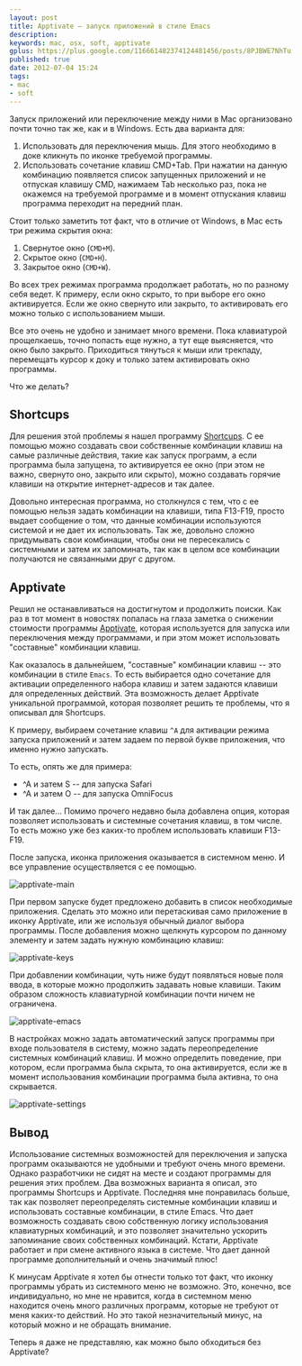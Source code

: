 ```yaml
---
layout: post
title: Apptivate – запуск приложений в стиле Emacs
description:
keywords: mac, osx, soft, apptivate
gplus: https://plus.google.com/116661482374124481456/posts/8PJBWE7NhTu
published: true
date: 2012-07-04 15:24
tags:
- mac
- soft
---
```


Запуск приложений или переключение между ними в Mac организовано почти точно так же, как и в Windows. Есть два варианта для:

1. Использовать для переключения мышь. Для этого необходимо в доке кликнуть по иконке требуемой программы.
2. Использовать сочетание клавиш CMD+Tab. При нажатии на данную комбинацию появляется список запущенных приложений и не отпуская клавишу CMD, нажимаем Tab несколько раз, пока не окажемся на требуемой программе и в момент отпускания клавиш программа переходит на передний план.

Стоит только заметить тот факт, что в отличие от Windows, в Mac есть три режима скрытия окна:

1. Свернутое окно (`CMD+M`).
2. Скрытое окно (`CMD+H`).
3. Закрытое окно (`CMD+W`).

Во всех трех режимах программа продолжает работать, но по разному себя ведет. К примеру, если окно скрыто, то при выборе его окно активируется. Если же окно свернуто или закрыто, то активировать его можно только с использованием мыши.

Все это очень не удобно и занимает много времени. Пока клавиатурой прощелкаешь, точно попасть еще нужно, а тут еще выясняется, что окно было закрыто. Приходиться тянуться к мыши или трекпаду, перемещать курсор к доку и только затем активировать окно программы.

Что же делать?

## Shortcups

Для решения этой проблемы я нашел программу [Shortcups](http://itunes.apple.com/ru/app/shortcuts/id402271673?mt=12 "Shortcups - App Store"). С ее помощью можно создавать свои собственные комбинации клавиш на самые различные действия, такие как запуск программ, а если программа была запущена, то активируется ее окно (при этом не важно, свернуто оно, закрыто или скрыто), можно создавать горячие клавиши на открытие интернет-адресов и так далее.

Довольно интересная программа, но столкнулся с тем, что с ее помощью нельзя задать комбинации на клавиши, типа F13-F19, просто выдает сообщение о том, что данные комбинации используются системой и не дает их использовать. Так же, довольно сложно придумывать свои комбинации, чтобы они не пересекались с системными и затем их запоминать, так как в целом все комбинации получаются не связанными друг с другом.

## Apptivate

Решил не останавливаться на достигнутом и продолжить поиски. Как раз в тот момент в новостях попалась на глаза заметка о снижении стоимости программы [Apptivate](http://itunes.apple.com/ru/app/apptivate/id412442297?mt=12 "Apptivate - App Store"), которая используется для запуска или переключения между программами, и при этом может использовать "составные" комбинации клавиш.

Как оказалось в дальнейшем, "составные" комбинации клавиш&nbsp;--&nbsp;это комбинации в стиле `Emacs`. То есть выбирается одно сочетание для активации определенного набора клавиш и затем задаются клавиши для определенных действий. Эта возможность делает Apptivate уникальной программой, которая позволяет решить те проблемы, что я описывал для Shortcups.

К примеру, выбираем сочетание клавиш `^A` для активации режима запуска приложений и затем задаем по первой букве приложения, что именно нужно запускать.

То есть, опять же для примера:

- ^A и затем S -- для запуска Safari
- ^A и затем O -- для запуска OmniFocus

И так далее... Помимо прочего недавно была добавлена опция, которая позволяет использовать и системные сочетания клавиш, в том числе. То есть можно уже без каких-то проблем использовать клавиши F13-F19.

После запуска, иконка приложения оказывается в системном меню. И все управление осуществляется с ее помощью.

![apptivate-main](https://static.juev.org/2012/07/apptivate-main.png "Apptivate Main")

При первом запуске будет предложено добавить в список необходимые приложения. Сделать это можно или перетаскивая само приложение в иконку Apptivate, или же используя обычный диалог выбора программы. После добавления можно щелкнуть курсором по данному элементу и затем задать нужную комбинацию клавиш:

![apptivate-keys](https://static.juev.org/2012/07/apptivate-keys.png "Apptivate Keys")

При добавлении комбинации, чуть ниже будут появляться новые поля ввода, в которые можно продолжить задавать новые клавиши. Таким образом сложность клавиатурной комбинации почти ничем не ограничена.

![apptivate-emacs](https://static.juev.org/2012/07/apptivate-emacs.png "Apptivate Emacs")

В настройках можно задать автоматический запуск программы при входе пользователя в систему, можно задать переопределение системных комбинаций клавиш. И можно определить поведение, при котором, если программа была скрыта, то она активируется, если же в момент использования комбинации программа была активна, то она скрывается.

![apptivate-settings](https://static.juev.org/2012/07/apptivate-settings.png "Apptivate Settings")


## Вывод

Использование системных возможностей для переключения и запуска программ оказываются не удобными и требуют очень много времени. Однако разработчики не сидят на месте и создают программы для решения этих проблем. Два возможных варианта я описал, это программы Shortcups и Apptivate. Последняя мне понравилась больше, так как позволяет переопределять системные комбинации клавиш и использовать составные комбинации, в стиле Emacs. Что дает возможность создавать свою собственную логику использования клавиатурных комбинаций, и это позволяет значительно ускорить запоминание своих собственных комбинаций. Кстати, Apptivate работает и при смене активного языка в системе. Что дает данной программе дополнительный и очень значимый плюс!

К минусам Apptivate я хотел бы отнести только тот факт, что иконку программы убрать из системного меню не возможно. Это, конечно, все индивидуально, но мне не нравится, когда в системном меню находится очень много различных программ, которые не требуют от меня каких-то действий. Но это такой незначительный минус, на который можно и не обращать внимание.

Теперь я даже не представляю, как можно было обходиться без Apptivate?
